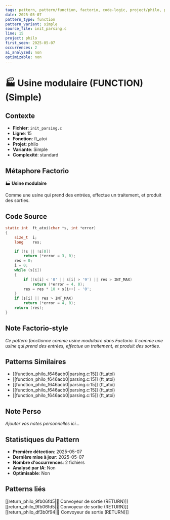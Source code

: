 ```yaml
---
tags: pattern, pattern/function, factorio, code-logic, project/philo, pattern/variant/simple
date: 2025-05-07
pattern_type: function
pattern_variant: simple
source_file: init_parsing.c
line: 15
project: philo
first_seen: 2025-05-07
occurrences: 2
ai_analyzed: non
optimizable: non
---
```


# 🏭 Usine modulaire (FUNCTION) (Simple)

## Contexte
- **Fichier**: `init_parsing.c`
- **Ligne**: 15
- **Fonction**: ft_atoi
- **Projet**: philo
- **Variante**: Simple
- **Complexité**: standard

## Métaphore Factorio
🏭 **Usine modulaire**

Comme une usine qui prend des entrées, effectue un traitement, et produit des sorties.

## Code Source
```c
static int	ft_atoi(char *s, int *error)
{
	size_t	i;
	long	res;

	if (!s || !s[0])
		return (*error = 3, 0);
	res = 0;
	i = 0;
	while (s[i])
	{
		if ((s[i] < '0' || s[i] > '9') || res > INT_MAX)
			return (*error = 4, 0);
		res = res * 10 + s[i++] - '0';
	}
	if (s[i] || res > INT_MAX)
		return (*error = 4, 0);
	return (res);
}
```

## Note Factorio-style
*Ce pattern fonctionne comme usine modulaire dans Factorio. Il comme une usine qui prend des entrées, effectue un traitement, et produit des sorties.*

## Patterns Similaires
- [[function_philo_f646acb0|parsing.c:15]] (ft_atoi)
- [[function_philo_f646acb0|parsing.c:15]] (ft_atoi)
- [[function_philo_f646acb0|parsing.c:15]] (ft_atoi)
- [[function_philo_f646acb0|parsing.c:15]] (ft_atoi)
- [[function_philo_f646acb0|parsing.c:15]] (ft_atoi)

## Note Perso
*Ajouter vos notes personnelles ici...*

## Statistiques du Pattern
- **Première détection**: 2025-05-07
- **Dernière mise à jour**: 2025-05-07
- **Nombre d'occurrences**: 2 fichiers
- **Analysé par IA**: Non
- **Optimisable**: Non

## Patterns liés
[[return_philo_9fb06fd5|🚚 Convoyeur de sortie (RETURN)]]
[[return_philo_9fb06fd5|🚚 Convoyeur de sortie (RETURN)]]
[[return_philo_df3b0f94|🚚 Convoyeur de sortie (RETURN)]]

